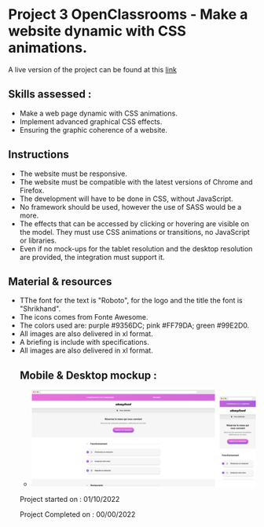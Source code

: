 <h1>Project 3 OpenClassrooms - Make a website dynamic with CSS animations.</h1>

<p>A live version of the project can be found at this <a href="#" target="_blank">link  </a></p>

<h2>Skills assessed :</h2>

<ul>
<li>Make a web page dynamic with CSS animations.</li>
<li>Implement advanced graphical CSS effects.</li>
<li>Ensuring the graphic coherence of a website.</li>
</ul>

<h2>Instructions</h2>

<ul>
<li>The website must be responsive.</li>
<li>The website must be compatible with the latest versions of Chrome and Firefox.</li>
<li>The development will have to be done in CSS, without JavaScript.</li>
<li>No framework should be used, however the use of SASS would be a more.</li>
<li>The effects that can be accessed by clicking or hovering are visible on the model. They must use CSS animations or transitions, no JavaScript or libraries.</li>
<li>Even if no mock-ups for the tablet resolution and the desktop resolution are provided, the integration must support it.</li>
</ul>

<h2>Material & resources </h2>

<ul>
<li>TThe font for the text is "Roboto", for the logo and the title the font is "Shrikhand".</li>
<li>The icons comes from Fonte Awesome.</li>
<li>The colors used are: purple #9356DC; pink #FF79DA; green #99E2D0.</li>
<li>All images are also delivered in xl format.</li>
<li>A briefing is include with specifications.</li>
<li>All images are also delivered in xl format.</li>

<h2>Mobile & Desktop mockup : </h2>

<ul>
<li>
<img src="ressources/mock-ups/preview.png">
</li>
</ul>

<p>Project started on : 01/10/2022</p>
<p>Project Completed on : 00/00/2022 </p>
